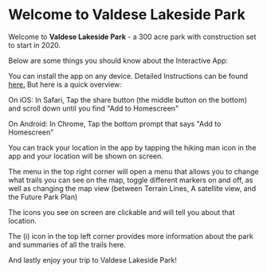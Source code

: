 # Welcome to Valdese Lakeside Park

Welcome to **Valdese Lakeside Park** - a 300 acre park with construction set
to start in 2020. 

Below are some things you should know about the Interactive App:

You can install the app on any device. Detailed Instructions can be found <a href="http://friendsofthevaldeserec.org/" target="_blank">here.</a> But here is a quick overview:

On iOS: In Safari, Tap the share button (the middle button on the bottom) and scroll down until you find "Add to Homescreen"

On Android: In Chrome, Tap the bottom prompt that says "Add to Homescreen"

You can track your location in the app by tapping the hiking man icon in the app and your location will be shown on screen.

The menu in the top right corner will open a menu that allows you to change what trails you can see on the map, toggle different markers on and off, as well as changing the map view (between Terrain Lines, A satellite view, and the Future Park Plan)

The icons you see on screen are clickable and will tell you about that location.

The (i) icon in the top left corner provides more information about the park and summaries of all the trails here.

And lastly enjoy your trip to Valdese Lakeside Park!